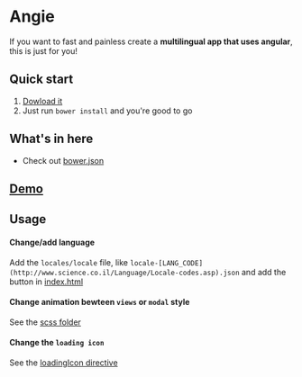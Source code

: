 # Angie

If you want to fast and painless create a **multilingual app that uses angular**, this is just for you!

## Quick start

1. [Dowload it](http://antonio-delivuk.from.hr/angie/angie.rar)
2. Just run `bower install` and you're good to go

## What's in here

* Check out [bower.json](https://github.com/adelivuk/angie/blob/master/bower.json)

## [Demo](http://antonio-delivuk.from.hr/angie)

## Usage

#### Change/add language
Add the `locales/locale` file, like `locale-[LANG_CODE](http://www.science.co.il/Language/Locale-codes.asp).json` and add the button in [index.html](https://github.com/adelivuk/angie/blob/master/index.html)

#### Change animation bewteen `views` or `modal` style
See the [scss folder](https://github.com/adelivuk/angie/tree/master/scss)

#### Change the `loading icon`
See the [loadingIcon directive](https://github.com/adelivuk/angie/blob/master/js/app.js#L49)




